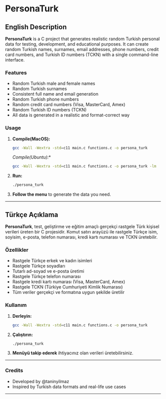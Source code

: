# PersonaTurk

## English Description

**PersonaTurk** is a C project that generates realistic random Turkish personal data for testing, development, and educational purposes. It can create random Turkish names, surnames, email addresses, phone numbers, credit card numbers, and Turkish ID numbers (TCKN) with a single command-line interface.

### Features
- Random Turkish male and female names
- Random Turkish surnames
- Consistent full name and email generation
- Random Turkish phone numbers
- Random credit card numbers (Visa, MasterCard, Amex)
- Random Turkish ID numbers (TCKN)
- All data is generated in a realistic and format-correct way

### Usage
1. **Compile(MacOS):**
   ```sh
   gcc -Wall -Wextra -std=c11 main.c functions.c -o persona_turk
   ```
   *Compile(Ubuntu):**
   ```sh
   gcc -Wall -Wextra -std=c11 main.c functions.c -o persona_turk -lm
   ```
2. **Run:**
   ```sh
   ./persona_turk
   ```
3. **Follow the menu** to generate the data you need.

---

## Türkçe Açıklama

**PersonaTurk**, test, geliştirme ve eğitim amaçlı gerçekçi rastgele Türk kişisel verileri üreten bir C projesidir. Komut satırı arayüzü ile rastgele Türkçe isim, soyisim, e-posta, telefon numarası, kredi kartı numarası ve TCKN üretebilir.

### Özellikler
- Rastgele Türkçe erkek ve kadın isimleri
- Rastgele Türkçe soyadları
- Tutarlı ad-soyad ve e-posta üretimi
- Rastgele Türkçe telefon numarası
- Rastgele kredi kartı numarası (Visa, MasterCard, Amex)
- Rastgele TCKN (Türkiye Cumhuriyeti Kimlik Numarası)
- Tüm veriler gerçekçi ve formatına uygun şekilde üretilir

### Kullanım
1. **Derleyin:**
   ```sh
   gcc -Wall -Wextra -std=c11 main.c functions.c -o persona_turk
   ```
2. **Çalıştırın:**
   ```sh
   ./persona_turk
   ```
3. **Menüyü takip ederek** ihtiyacınız olan verileri üretebilirsiniz.

---

### Credits
- Developed by @taninyilmaz
- Inspired by Turkish data formats and real-life use cases

---
